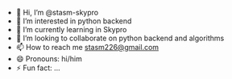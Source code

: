- 👋 Hi, I’m @stasm-skypro
- 👀 I’m interested in python backend
- 🌱 I’m currently learning in Skypro
- 💞️ I’m looking to collaborate on python backend and algorithms
- 📫 How to reach me stasm226@gmail.com
- 😄 Pronouns: hi/him
- ⚡ Fun fact: ...

<!---
stasm-skypro/stasm-skypro is a ✨ special ✨ repository because its `README.md` (this file) appears on your GitHub profile.
You can click the Preview link to take a look at your changes.
--->
